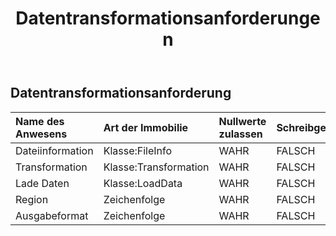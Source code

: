 ﻿---
title: Datentransformationsanforderungen
second_title: Aspose.Cells Cloud Documen
type: docs
url: /de/specification/model/datatransformationrequest/
description: "Aspose.Cells Cloud-Modellspezifikation: DataTransformationRequest. Müheloses Bearbeiten von Excel und anderen Tabellenkalkulationsdokumenten mit Funktionen wie Öffnen, Generieren, Bearbeiten, Teilen, Zusammenführen, Vergleichen und Konvertieren"
kwords: Excel, Office, Tabellenkalkulation, Cloud REST API, DataTransformationRequest
weight: 50
---
## **Datentransformationsanforderung**

 

| Name des Anwesens| Art der Immobilie| Nullwerte zulassen| Schreibgeschützt| Standardwert| Beschreibung|
|:- |:- |:- |:- |:- |:- |
| Dateiinformation| Klasse:FileInfo| WAHR| FALSCH|||
| Transformation| Klasse:Transformation| WAHR| FALSCH|||
| Lade Daten| Klasse:LoadData| WAHR| FALSCH|||
| Region| Zeichenfolge| WAHR| FALSCH|||
| Ausgabeformat| Zeichenfolge| WAHR| FALSCH|||

